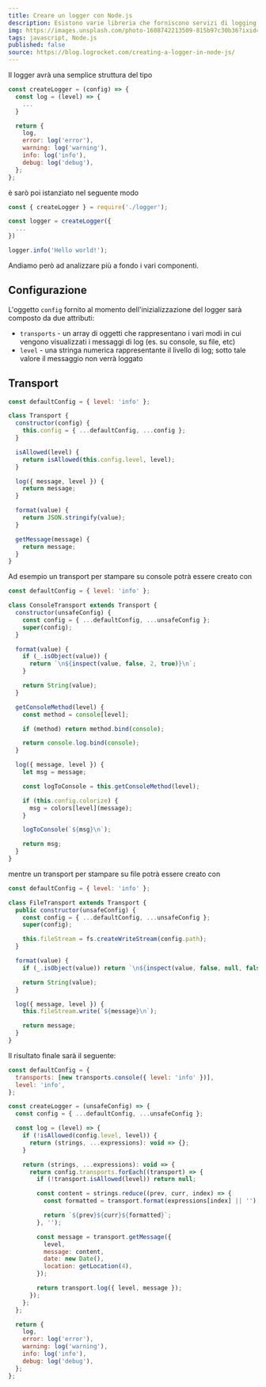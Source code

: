 ```yaml
---
title: Creare un logger con Node.js
description: Esistono varie libreria che forniscono servizi di logging per le nostre applicazioni ma può essere un buon esercizio creare la prioria libreria personale ed avere magari la possibilità di aggiungere features aggiuntive.
img: https://images.unsplash.com/photo-1608742213509-815b97c30b36?ixid=MnwxMjA3fDB8MHxwaG90by1wYWdlfHx8fGVufDB8fHx8&ixlib=rb-1.2.1&auto=format&fit=crop&w=2340&q=80
tags: javascript, Node.js
published: false
source: https://blog.logrocket.com/creating-a-logger-in-node-js/
---
```


Il logger avrà una semplice struttura del tipo

```javascript
const createLogger = (config) => {
  const log = (level) => {
    ...
  }

  return {
    log,
    error: log('error'),
    warning: log('warning'),
    info: log('info'),
    debug: log('debug'),
  };
};
```

è sarò poi istanziato nel seguente modo

```javascript
const { createLogger } = require('./logger');

const logger = createLogger({
  ...
})

logger.info('Hello world!');
```

Andiamo però ad analizzare più a fondo i vari componenti.

## Configurazione

L'oggetto `config` fornito al momento dell'inizializzazione del logger sarà composto da due attributi:

- `transports` - un array di oggetti che rappresentano i vari modi in cui vengono visualizzati i messaggi di log (es. su console, su file, etc)
- `level` - una stringa numerica rappresentante il livello di log; sotto tale valore il messaggio non verrà loggato

## Transport

```javascript
const defaultConfig = { level: 'info' };

class Transport {
  constructor(config) {
    this.config = { ...defaultConfig, ...config };
  }

  isAllowed(level) {
    return isAllowed(this.config.level, level);
  }

  log({ message, level }) {
    return message;
  }

  format(value) {
    return JSON.stringify(value);
  }

  getMessage(message) {
    return message;
  }
}
```

Ad esempio un transport per stampare su console potrà essere creato con

```javascript
const defaultConfig = { level: 'info' };

class ConsoleTransport extends Transport {
  constructor(unsafeConfig) {
    const config = { ...defaultConfig, ...unsafeConfig };
    super(config);
  }

  format(value) {
    if (_.isObject(value)) {
      return `\n${inspect(value, false, 2, true)}\n`;
    }

    return String(value);
  }

  getConsoleMethod(level) {
    const method = console[level];

    if (method) return method.bind(console);

    return console.log.bind(console);
  }

  log({ message, level }) {
    let msg = message;

    const logToConsole = this.getConsoleMethod(level);

    if (this.config.colorize) {
      msg = colors[level](message);
    }

    logToConsole(`${msg}\n`);

    return msg;
  }
}
```

mentre un transport per stampare su file potrà essere creato con

```javascript
const defaultConfig = { level: 'info' };

class FileTransport extends Transport {
  public constructor(unsafeConfig) {
    const config = { ...defaultConfig, ...unsafeConfig };
    super(config);

    this.fileStream = fs.createWriteStream(config.path);
  }

  format(value) {
    if (_.isObject(value)) return `\n${inspect(value, false, null, false)}\n`;

    return String(value);
  }

  log({ message, level }) {
    this.fileStream.write(`${message}\n`);

    return message;
  }
}
```

Il risultato finale sarà il seguente:

```javascript
const defaultConfig = {
  transports: [new transports.console({ level: 'info' })],
  level: 'info',
};

const createLogger = (unsafeConfig) => {
  const config = { ...defaultConfig, ...unsafeConfig };

  const log = (level) => {
    if (!isAllowed(config.level, level)) {
      return (strings, ...expressions): void => {};
    }

    return (strings, ...expressions): void => {
      return config.transports.forEach((transport) => {
        if (!transport.isAllowed(level)) return null;

        const content = strings.reduce((prev, curr, index) => {
          const formatted = transport.format(expressions[index] || '');

          return `${prev}${curr}${formatted}`;
        }, '');

        const message = transport.getMessage({
          level,
          message: content,
          date: new Date(),
          location: getLocation(4),
        });

        return transport.log({ level, message });
      });
    };
  };

  return {
    log,
    error: log('error'),
    warning: log('warning'),
    info: log('info'),
    debug: log('debug'),
  };
};
```
